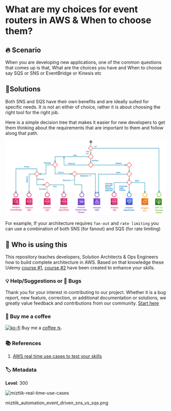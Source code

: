# What are my choices for event routers in AWS & When to choose them?

## 🔥 Scenario

When you are developing new applications, one of the common questions that comes up is that, What are the choices you have and When to choose say SQS or SNS or EventBridge or Kinesis etc

## 🎯Solutions

Both SNS and SQS have their own benefits and are ideally suited for specific needs. It is not an either of choice, rather it is about choosing the right tool for the right job.

Here is a simple decision tree that makes it easier for new developers to get them thinking about the requirements that are important to them and follow along that path.

![miztiik-real-time-use-cases](images/miztiik_automation_event_driven_architecture_choices.png)

For example, If your architecture requires `fan-out` and `rate limiting` you can use a combination of both SNS (for fanout) and SQS (for rate limiting)

## 📌 Who is using this

This repository teaches developers, Solution Architects & Ops Engineers how to build complete architecture in AWS. Based on that knowledge these Udemy [course #1][103], [course #2][102] have been created to enhance your skills.

### 💡 Help/Suggestions or 🐛 Bugs

Thank you for your interest in contributing to our project. Whether it is a bug report, new feature, correction, or additional documentation or solutions, we greatly value feedback and contributions from our community. [Start here](/issues)

### 👋 Buy me a coffee

[![ko-fi](https://www.ko-fi.com/img/githubbutton_sm.svg)](https://ko-fi.com/Q5Q41QDGK) Buy me a [coffee ☕][900].

### 📚 References

1. [AWS real time use cases to test your skills][1]

### 🏷️ Metadata

**Level**: 300

![miztiik-real-time-use-cases](https://img.shields.io/badge/Miztiik:Real--Time--Use--Cases:Level-300-green)

miztiik_automation_event_driven_sns_vs_sqs.png

[1]: https://github.com/miztiik/aws-real-time-use-cases
[100]: https://www.udemy.com/course/aws-cloud-security/?referralCode=B7F1B6C78B45ADAF77A9
[101]: https://www.udemy.com/course/aws-cloud-security-proactive-way/?referralCode=71DC542AD4481309A441
[102]: https://www.udemy.com/course/aws-cloud-development-kit-from-beginner-to-professional/?referralCode=E15D7FB64E417C547579
[103]: https://www.udemy.com/course/aws-cloudformation-basics?referralCode=93AD3B1530BC871093D6
[899]: https://www.udemy.com/user/n-kumar/
[900]: https://ko-fi.com/miztiik
[901]: https://ko-fi.com/Q5Q41QDGK
